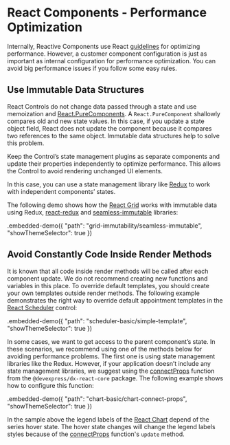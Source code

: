 # React Components - Performance Optimization

Internally, Reactive Components use React [guidelines](https://reactjs.org/docs/optimizing-performance.html) for optimizing performance. However, a customer component configuration is just as important as internal configuration for performance optimization. You can avoid big performance issues if you follow some easy rules.

## Use Immutable Data Structures

React Controls do not change data passed through a state and use memoization and [React.PureComponents](https://reactjs.org/docs/react-api.html#reactpurecomponent). A `React.PureComponent` shallowly compares old and new state values. In this case, if you update a state object field, React does not update the component because it compares two references to the same object. Immutable data structures help to solve this problem.

Keep the Control’s state management plugins as separate components and update their properties independently to optimize performance. This allows the Control to avoid rendering unchanged UI elements.

In this case, you can use a state management library like [Redux](https://redux.js.org/) to work with independent components’ states.

The following demo shows how the [React Grid](https://devexpress.github.io/devextreme-reactive/react/grid) works with immutable data using Redux, [react-redux](https://github.com/reduxjs/react-redux) and [seamless-immutable](https://github.com/rtfeldman/seamless-immutable) libraries:

.embedded-demo({ "path": "grid-immutability/seamless-immutable", "showThemeSelector": true })

## Avoid Constantly Code Inside Render Methods

It is known that all code inside render methods will be called after each component update. We do not recommend creating new functions and variables in this place. To override default templates, you should create your own templates outside render methods. The following example demonstrates the right way to override default appointment templates in the [React Scheduler](https://devexpress.github.io/devextreme-reactive/react/scheduler) control:

.embedded-demo({ "path": "scheduler-basic/simple-template", "showThemeSelector": true })

In some cases, we want to get access to the parent component’s state. In these scenarios, we recommend using one of the methods below for avoiding performance problems. The first one is using state management libraries like the Redux. However, if your application doesn’t include any state management libraries, we suggest using the [connectProps](../../../dx-react-core/docs/reference/connect-props.md) function from the `@devexpress/dx-react-core` package. The following example shows how to configure this function:

.embedded-demo({ "path": "chart-basic/chart-connect-props", "showThemeSelector": true })

In the sample above the legend labels of the [React Chart](https://devexpress.github.io/devextreme-reactive/react/chart) depend of the series hover state. The hover state changes will change the legend labels styles because of the [connectProps](../../../dx-react-core/docs/reference/connect-props.md) function's `update` method.
